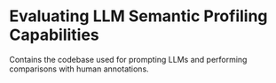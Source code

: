 # Evaluating LLM Semantic Profiling Capabilities

Contains the codebase used for prompting LLMs and performing comparisons with human annotations.
